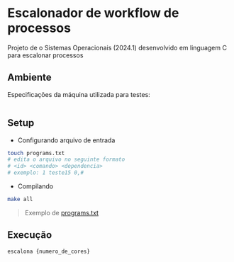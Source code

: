 # Escalonador de workflow de processos
Projeto de o Sistemas Operacionais (2024.1) desenvolvido em linguagem C para escalonar processos

## Ambiente
Especificações da máquina utilizada para testes:

```
```

## Setup
- Configurando arquivo de entrada
```sh
touch programs.txt
# edita o arquivo no seguinte formato
# <id> <comando> <dependencia>
# exemplo: 1 teste15 0,#
```
- Compilando
```sh
make all
```

> Exemplo de [programs.txt](./programs.txt)

## Execução

```sh
escalona {numero_de_cores}
```
